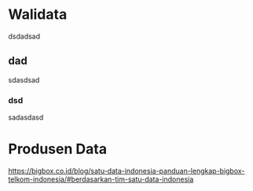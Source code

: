 # Walidata
dsdadsad

## dad
sdasdsad

### dsd
sadasdasd

# Produsen Data

https://bigbox.co.id/blog/satu-data-indonesia-panduan-lengkap-bigbox-telkom-indonesia/#berdasarkan-tim-satu-data-indonesia